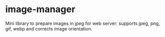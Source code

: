 # image-manager
Mini library to prepare images in jpeg for web server: supports jpeg, png, gif, webp and corrects image orientation.
